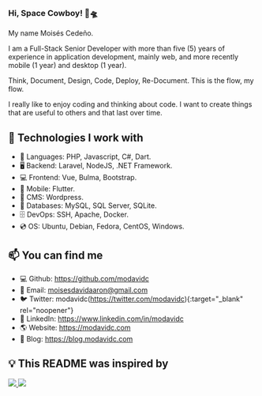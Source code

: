 ### Hi, Space Cowboy! 👋🛸

My name Moisés Cedeño. 

I am a Full-Stack Senior Developer with more than five (5) years of experience in application development, mainly web, and more recently mobile (1 year) and desktop (1 year).

Think, Document, Design, Code, Deploy, Re-Document. This is the flow, my flow. 

I really like to enjoy coding and thinking about code. I want to create things that are useful to others and that last over time.

## 🔨 Technologies I work with

- 📙 Languages: PHP, Javascript, C#, Dart.
- 🖥️ Backend: Laravel, NodeJS, .NET Framework. 
- 💻 Frontend: Vue, Bulma, Bootstrap. 
- 📱 Mobile: Flutter. 
- 📝 CMS: Wordpress.
- 💾 Databases: MySQL, SQL Server, SQLite. 
- 🗄️ DevOps: SSH, Apache, Docker.
- 💿 OS: Ubuntu, Debian, Fedora, CentOS, Windows.

## 📫 You can find me

- 💻 Github: https://github.com/modavidc
- 📧 Email: [moisesdavidaaron@gmail.com](mailto:moisesdavidaaron@gmail.com)
- 🐦 Twitter: modavidc(https://twitter.com/modavidc){:target="_blank" rel="noopener"}
- 💼 LinkedIn: https://www.linkedin.com/in/modavidc
- 🌎 Website: https://modavidc.com
- 📰 Blog: https://blog.modavidc.com

## 💡 This README was inspired by

<a href = "https://github.com/bikatti">
  <img src = "https://contrib.rocks/image?repo=bikatti/bikatti"/>
</a>
<a href = "https://github.com/fmontes">
  <img src = "https://contrib.rocks/image?repo=fmontes/fmontes"/>
</a>
